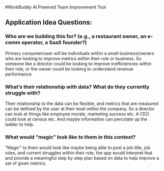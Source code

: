 #WorkBuddy AI Powered Team Improvement Tool

## Application Idea Questions:

### Who are we building this for? (e.g., a restaurant owner, an e-comm operator, a SaaS founder?)
Primary consumer/user will be individuals within a small business/owners who are looking to improve metrics within their role or business. So someone like a director could be looking to improve inefficiencies within their role, or the owner could be looking to understand revenue performance.

### What’s their relationship with data? What do they currently struggle with?
Their relationship to the data can be flexible, and metrics that are measured can be defined by the user at their level within the company. So a director can look at things like employee morale, marketing success etc. A CEO could look at census etc. And maybe information can percolate up the ladder to help.

### What would “magic” look like to them in this context?
"Magic" to them would look like maybe being able to post a job title, job roles, and current struggles within their role, the app would interpret that and provide a meaningful step by step plan based on data to help improve a set of given metrics.
